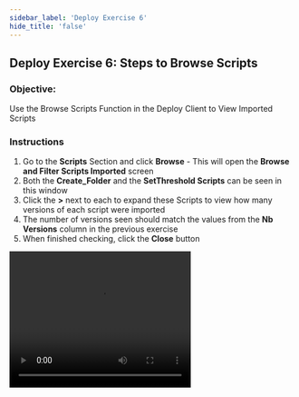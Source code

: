 ```yaml
---
sidebar_label: 'Deploy Exercise 6'
hide_title: 'false'
---
```


## Deploy Exercise 6: Steps to Browse Scripts

### Objective:

Use the Browse Scripts Function in the Deploy Client to View Imported Scripts

### Instructions

1.	Go to the **Scripts** Section and click **Browse** - This will open the **Browse and Filter Scripts Imported** screen
2.	Both the **Create_Folder** and the **SetThreshold Scripts** can be seen in this window 
3.  Click the **>** next to each to expand these Scripts to view how many versions of each script were imported
4.  The number of versions seen should match the values from the **Nb Versions** column in the previous exercise
5. When finished checking, click the **Close** button

<video width="320" height="240" controls>
  <source src="imgdeploy/Deploy_BrowseScripts.mp4" type="video/mp4"></source>
Your browser does not support the video tag.
</video>